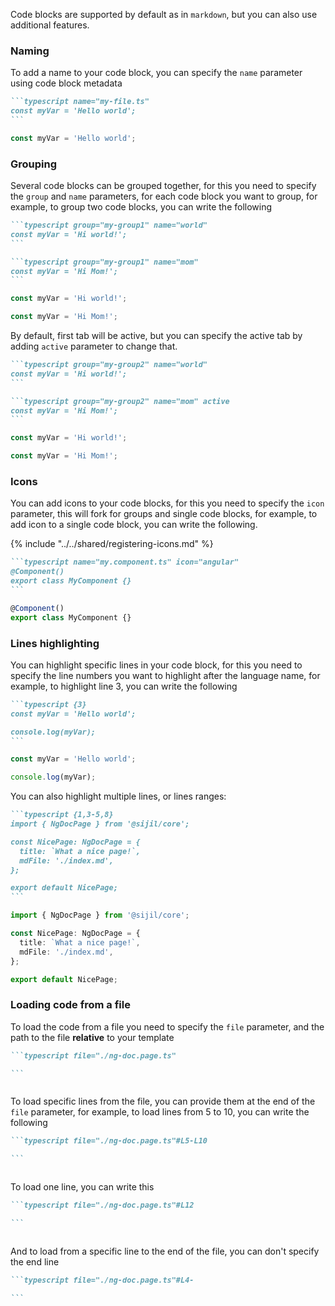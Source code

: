 Code blocks are supported by default as in `markdown`, but you can also use additional features.

### Naming

To add a name to your code block, you can specify the `name` parameter using code block metadata

````markdown name="index.md"
```typescript name="my-file.ts"
const myVar = 'Hello world';
```
````

```typescript name="my-file.ts"
const myVar = 'Hello world';
```

### Grouping

Several code blocks can be grouped together, for this you need to specify the `group` and `name`
parameters, for each code block you want to group, for example, to group two code blocks, you can write
the following

````markdown name="index.md"
```typescript group="my-group1" name="world"
const myVar = 'Hi world!';
```

```typescript group="my-group1" name="mom"
const myVar = 'Hi Mom!';
```
````

```typescript group="my-group1" name="world"
const myVar = 'Hi world!';
```

```typescript group="my-group1" name="mom"
const myVar = 'Hi Mom!';
```

By default, first tab will be active, but you can specify the active tab by adding `active`
parameter to change that.

````markdown name="index.md"
```typescript group="my-group2" name="world"
const myVar = 'Hi world!';
```

```typescript group="my-group2" name="mom" active
const myVar = 'Hi Mom!';
```
````

```typescript group="my-group2" name="world"
const myVar = 'Hi world!';
```

```typescript group="my-group2" name="mom" active
const myVar = 'Hi Mom!';
```

### Icons

You can add icons to your code blocks, for this you need to specify the `icon` parameter,
this will fork for groups and single code blocks, for example, to add icon to a single code block,
you can write the following.

{% include "../../shared/registering-icons.md" %}

````markdown name="index.md"
```typescript name="my.component.ts" icon="angular"
@Component()
export class MyComponent {}
```
````

```typescript name="my.component.ts" icon="angular"
@Component()
export class MyComponent {}
```

### Lines highlighting

You can highlight specific lines in your code block, for this you need to specify the line numbers
you want to highlight after the language name, for example, to highlight line 3, you can write the
following

````markdown name="index.md"
```typescript {3}
const myVar = 'Hello world';

console.log(myVar);
```
````

```typescript {3}
const myVar = 'Hello world';

console.log(myVar);
```

You can also highlight multiple lines, or lines ranges:

````markdown name="index.md"
```typescript {1,3-5,8}
import { NgDocPage } from '@sijil/core';

const NicePage: NgDocPage = {
  title: `What a nice page!`,
  mdFile: './index.md',
};

export default NicePage;
```
````

```typescript {1,3-6,8}
import { NgDocPage } from '@sijil/core';

const NicePage: NgDocPage = {
  title: `What a nice page!`,
  mdFile: './index.md',
};

export default NicePage;
```

### Loading code from a file

To load the code from a file you need to specify the `file` parameter,
and the path to the file **relative** to your template

````markdown name="index.md"
```typescript file="./ng-doc.page.ts"

```
````

```typescript file="./ng-doc.page.ts"

```

To load specific lines from the file, you can provide them at the end of the `file` parameter,
for example, to load lines from 5 to 10, you can write the following

````markdown name="index.md"
```typescript file="./ng-doc.page.ts"#L5-L10

```
````

```typescript file="./ng-doc.page.ts"#L5-L10

```

To load one line, you can write this

````markdown name="index.md"
```typescript file="./ng-doc.page.ts"#L12

```
````

```typescript file="./ng-doc.page.ts"#L12

```

And to load from a specific line to the end of the file, you can don't specify the end line

````markdown name="index.md"
```typescript file="./ng-doc.page.ts"#L4-

```
````

```typescript file="./ng-doc.page.ts"#L4-

```
